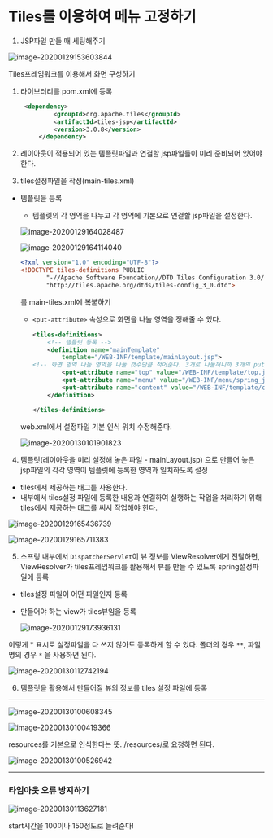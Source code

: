 # Tiles를 이용하여 메뉴 고정하기



1. JSP파일 만들 때 세팅해주기 

![image-20200129153603844](C:\Users\LG\AppData\Roaming\Typora\typora-user-images\image-20200129153603844.png)



Tiles프레임워크를 이용해서 화면 구성하기

1. 라이브러리를 pom.xml에 등록

   ```xml
   	<dependency>
   			<groupId>org.apache.tiles</groupId>
   			<artifactId>tiles-jsp</artifactId>
   			<version>3.0.8</version>
   		</dependency>
   ```

   

2. 레이아웃이 적용되어 있는 템플릿파일과 연결할 jsp파일들이 미리 준비되어 있어야 한다.

3. tiles설정파일을 작성(main-tiles.xml)

* 템플릿을 등록

  * 템플릿의 각 영역을 나누고 각 영역에 기본으로 연결할 jsp파일을 설정한다. 

    

  ![image-20200129164028487](images/image-20200129164028487.png)

  ![image-20200129164114040](images/image-20200129164114040.png)

  ```xml
  <?xml version="1.0" encoding="UTF-8"?>
  <!DOCTYPE tiles-definitions PUBLIC
         "-//Apache Software Foundation//DTD Tiles Configuration 3.0//EN"
         "http://tiles.apache.org/dtds/tiles-config_3_0.dtd">
  ```

  를 main-tiles.xml에 복붙하기

  * `<put-attribute>` 속성으로 화면을 나눌 영역을 정해줄 수 있다.

    ```xml
    <tiles-definitions>
    	<!-- 템플릿 등록 -->
    	<definition name="mainTemplate"
    		template="/WEB-INF/template/mainLayout.jsp">
    <!-- 화면 영역 나눔 영역을 나눌 갯수만큼 적어준다. 3개로 나눌꺼니까 3개의 put-attribute적어준다., value에는 실제로 연결할 곳 -->
    		<put-attribute name="top" value="/WEB-INF/template/top.jsp"/>
    		<put-attribute name="menu" value="/WEB-INF/menu/spring_jdbc.jsp"/>
    		<put-attribute name="content" value="/WEB-INF/template/content.jsp"/>
    	</definition>
    
    </tiles-definitions>
    ```

  

  
  web.xml에서 설정파일 기본 인식 위치 수정해준다. 
  
  ![image-20200130101901823](images/image-20200130101901823.png)

4. 템플릿(레이아웃을 미리 설정해 놓은 파일 -  mainLayout.jsp) 으로 만들어 놓은
   jsp파일의 각각 영역이 템플릿에 등록한 영역과 일치하도록 설정 

* tiles에서 제공하는 태그를 사용한다. 
* 내부에서 tiles설정 파일에 등록한 내용과 연결하여 실행하는 작업을 처리하기 위해
  tiles에서 제공하는 태그를 써서 작업해야 한다. 

![image-20200129165436739](images/image-20200129165436739.png)

![image-20200129165711383](images/image-20200129165711383.png)



5. 스프링 내부에서 `DispatcherServlet`이 뷰 정보를 ViewResolver에게 전달하면,
   ViewResolver가 tiles프레임워크를 활용해서 뷰를 만들 수 있도록 spring설정파일에 등록

* tiles설정 파일이 어떤 파일인지 등록

* 만들어야 하는 view가 tiles뷰임을 등록

  ![image-20200129173936131](images/image-20200129173936131.png)

이렇게 * 표시로 설정파일을 다 쓰지 않아도 등록하게 할 수 있다.
폴더의 경우 `**`, 파일명의 경우 `*` 을 사용하면 된다. 

![image-20200130112742194](images/image-20200130112742194.png)

6. 템플릿을 활용해서 만들어질 뷰의 정보를 tiles 설정 파일에 등록

   

---

![image-20200130100608345](images/image-20200130100608345.png)



![image-20200130100419366](images/image-20200130100419366.png)



resources를 기본으로 인식한다는 뜻. /resources/로 요청하면 된다.

![image-20200130100526942](images/image-20200130100526942.png)

---



### 타임아웃 오류 방지하기

![image-20200130113627181](images/image-20200130113627181.png)

start시간을 100이나 150정도로 늘려준다!